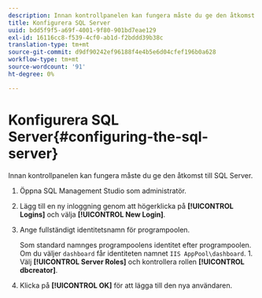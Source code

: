```yaml
---
description: Innan kontrollpanelen kan fungera måste du ge den åtkomst till SQL Server.
title: Konfigurera SQL Server
uuid: bdd5f9f5-a69f-4001-9f80-901bd7eae129
exl-id: 16116cc8-f539-4cf0-ab1d-f2bddd39b38c
translation-type: tm+mt
source-git-commit: d9df90242ef96188f4e4b5e6d04cfef196b0a628
workflow-type: tm+mt
source-wordcount: '91'
ht-degree: 0%

---
```


# Konfigurera SQL Server{#configuring-the-sql-server}

Innan kontrollpanelen kan fungera måste du ge den åtkomst till SQL Server.

1. Öppna SQL Management Studio som administratör.
1. Lägg till en ny inloggning genom att högerklicka på **[!UICONTROL Logins]** och välja **[!UICONTROL New Login]**.
1. Ange fullständigt identitetsnamn för programpoolen.

   Som standard namnges programpoolens identitet efter programpoolen. Om du väljer `dashboard` får identiteten namnet `IIS AppPool\dashboard`. 1. Välj **[!UICONTROL Server Roles]** och kontrollera rollen **[!UICONTROL dbcreator]**.
1. Klicka på **[!UICONTROL OK]** för att lägga till den nya användaren.
